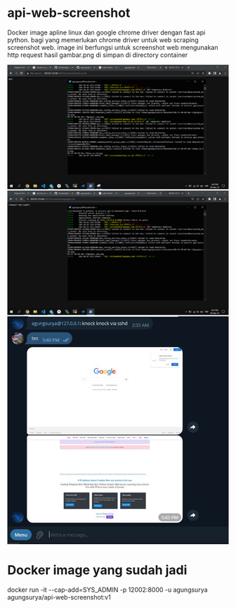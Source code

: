 # api-web-screenshot
Docker image apline linux dan google chrome driver dengan fast api python. bagi yang  memerlukan chrome driver untuk web scraping screenshot web. image ini berfungsi untuk screenshot web mengunakan http request hasil gambar.png di simpan di directory container

![image](https://github.com/agungsoboru/api-web-screenshot/blob/main/gambar/Screenshot%20(848).png)
![image](https://github.com/agungsoboru/api-web-screenshot/blob/main/gambar/Screenshot%20(847).png)
![image](https://github.com/agungsoboru/api-web-screenshot/blob/main/gambar/Capturess.JPG)

# Docker image yang sudah jadi 

docker run -it --cap-add=SYS_ADMIN -p 12002:8000 -u agungsurya agungsurya/api-web-screenshot:v1
